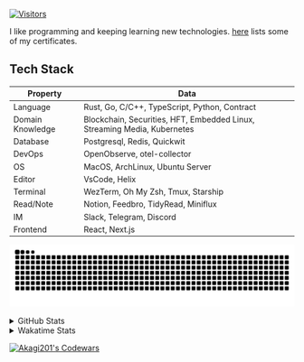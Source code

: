 <!-- markdownlint-disable MD041 MD010 MD033 -->
[![Visitors](https://api.visitorbadge.io/api/daily?path=Akagi201%2FAkagi201&label=Visitors%20Today&countColor=%2337d67a)](https://visitorbadge.io/status?path=Akagi201%2FAkagi201)

I like programming and keeping learning new technologies. [here](https://github.com/Akagi201/blockchain) lists some of my certificates.

## Tech Stack

| Property         	| Data                                                                               	|
|------------------	|------------------------------------------------------------------------------------	|
| Language         	| Rust, Go, C/C++, TypeScript, Python, Contract                                       |
| Domain Knowledge 	| Blockchain, Securities, HFT, Embedded Linux, Streaming Media, Kubernetes            |
| Database         	| Postgresql, Redis, Quickwit                                                         |
| DevOps            | OpenObserve, otel-collector                                                         |
| OS               	| MacOS, ArchLinux, Ubuntu Server                                                     |
| Editor           	| VsCode, Helix                                                                       |
| Terminal          | WezTerm, Oh My Zsh, Tmux, Starship                                                  |
| Read/Note         | Notion, Feedbro, TidyRead, Miniflux                                                 |
| IM               	| Slack, Telegram, Discord                                                            |
| Frontend          | React, Next.js                                                                      |

[![github contribution grid snake animation](https://raw.githubusercontent.com/Akagi201/Akagi201/output/github-contribution-grid-snake.svg#gh-light-mode-only)](https://github.com/Akagi201)

<details>
<summary>GitHub Stats</summary>
  <a href="https://github.com/Akagi201"><img alt="Profile Detail" src="https://raw.githubusercontent.com/Akagi201/Akagi201/master/profile-summary-card-output/dracula/0-profile-details.svg" /></a>
  <a href="https://github.com/Akagi201"><img alt="Github Stats" src="https://raw.githubusercontent.com/Akagi201/Akagi201/master/profile-summary-card-output/dracula/3-stats.svg" /></a>
  <a href="https://github.com/Akagi201"><img alt="Lang By Commits" src="https://raw.githubusercontent.com/Akagi201/Akagi201/master/profile-summary-card-output/dracula/2-most-commit-language.svg" /></a>
</details>

<details>
<summary>Wakatime Stats</summary>
<br>

<!--START_SECTION:waka-->

```txt
From: 19 February 2024 - To: 26 February 2024

Total Time: 50 hrs 53 mins

Other                      38 hrs 26 mins  ███████████████████░░░░░░   75.54 %
Rust                       6 hrs 14 mins   ███░░░░░░░░░░░░░░░░░░░░░░   12.25 %
sh                         3 hrs 36 mins   █▓░░░░░░░░░░░░░░░░░░░░░░░   07.09 %
Markdown                   1 hr            ▒░░░░░░░░░░░░░░░░░░░░░░░░   01.98 %
Python                     28 mins         ▒░░░░░░░░░░░░░░░░░░░░░░░░   00.92 %
Go                         22 mins         ▒░░░░░░░░░░░░░░░░░░░░░░░░   00.73 %
TOML                       16 mins         ░░░░░░░░░░░░░░░░░░░░░░░░░   00.53 %
YAML                       9 mins          ░░░░░░░░░░░░░░░░░░░░░░░░░   00.30 %
Solidity                   6 mins          ░░░░░░░░░░░░░░░░░░░░░░░░░   00.22 %
Bash                       4 mins          ░░░░░░░░░░░░░░░░░░░░░░░░░   00.14 %
```

<!--END_SECTION:waka-->

</details>

<a href="https://www.codewars.com/users/Akagi201"><img alt="Akagi201's Codewars" src="https://www.codewars.com/users/Akagi201/badges/small"></a>
